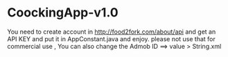 # CoockingApp-v1.0

You need to create account in http://food2fork.com/about/api and get an API KEY and put it in AppConstant.java and enjoy. please not use that for commercial use , You can also change the Admob ID ==> value > String.xml 
